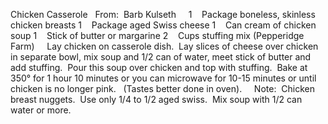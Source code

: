 Chicken Casserole
 
From:  Barb Kulseth
 
 
1    Package boneless, skinless chicken breasts
1    Package aged Swiss cheese
1    Can cream of chicken soup
1    Stick of butter or margarine
2    Cups stuffing mix (Pepperidge Farm)
 
 
Lay chicken on casserole dish.  Lay slices of cheese over chicken in separate bowl, mix soup and 1/2 can of water, meet stick of butter and add stuffing.  Pour this soup over chicken and top with stuffing.  Bake at 350° for 1 hour 10 minutes or you can microwave for 10-15 minutes or until chicken is no longer pink.  
(Tastes better done in oven).  
 
Note:  Chicken breast nuggets.  Use only 1/4 to 1/2 aged swiss.  Mix soup with 1/2 can water or more.
